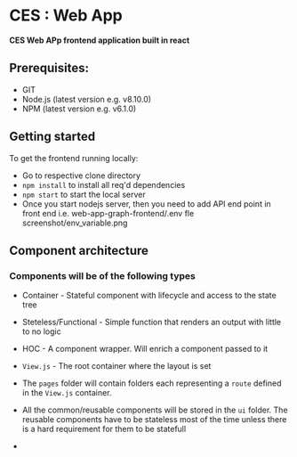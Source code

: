 # CES : Web App

**CES Web APp frontend application built in react**

## Prerequisites:
- GIT
- Node.js  (latest version e.g. v8.10.0)
- NPM (latest version e.g. v6.1.0)

## Getting started

To get the frontend running locally:
- Go to respective clone directory
- `npm install` to install all req'd dependencies
- `npm start` to start the local server
- Once you start nodejs server, then you need to add API end point in front end i.e. web-app-graph-frontend/.env fle
  screenshot/env_variable.png

## Component architecture
  ### Components will be of the following types
  - Container - Stateful component with lifecycle and access to the state tree
  - Steteless/Functional - Simple function that renders an output with little to no logic
  - HOC - A component wrapper. Will enrich a component passed to it



  - `View.js` - The root container where the layout is set
  - The `pages` folder will contain folders each representing a `route` defined in the `View.js` container.
  - All the common/reusable components will be stored in the `ui` folder. The reusable components have to be stateless most of the time unless there is a hard requirement for them to be statefull  
  - 